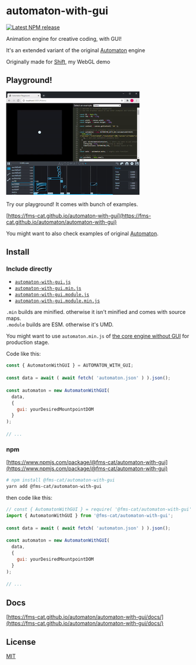 # automaton-with-gui

[![Latest NPM release](https://img.shields.io/npm/v/@fms-cat/automaton-with-gui.svg)](https://www.npmjs.com/package/@fms-cat/automaton-with-gui)

Animation engine for creative coding, with GUI!

It's an extended variant of the original [Automaton](https://github.com/FMS-Cat/automaton/packages/automaton) engine

Originally made for [Shift](https://GitHub.com/fms-cat/shift), my WebGL demo

## Playground!

![Playground](./readme-images/playground.gif)

Try our playground!
It comes with bunch of examples.

[https://fms-cat.github.io/automaton-with-gui](https://fms-cat.github.io/automaton/automaton-with-gui)

You might want to also check examples of original [Automaton](https://github.com/FMS-Cat/automaton/packages/automaton).

## Install

### Include directly

- [`automaton-with-gui.js`](https://fms-cat.github.io/automaton/automaton-with-gui/dist/automaton-with-gui.js)
- [`automaton-with-gui.min.js`](https://fms-cat.github.io/automaton/automaton-with-gui/dist/automaton-with-gui.min.js)
- [`automaton-with-gui.module.js`](https://fms-cat.github.io/automaton/automaton-with-gui/dist/automaton-with-gui.module.js)
- [`automaton-with-gui.module.min.js`](https://fms-cat.github.io/automaton/automaton-with-gui/dist/automaton-with-gui.module.min.js)

`.min` builds are minified. otherwise it isn't minified and comes with source maps.  
`.module` builds are ESM. otherwise it's UMD.

You might want to use `automaton.min.js` of [the core engine without GUI](https://github.com/FMS-Cat/automaton/packages/automaton) for production stage.

Code like this:

```js
const { AutomatonWithGUI } = AUTOMATON_WITH_GUI;

const data = await ( await fetch( 'automaton.json' ) ).json();

const automaton = new AutomatonWithGUI(
  data,
  {
    gui: yourDesiredMountpointDOM
  }
);

// ...
```

### npm

[https://www.npmjs.com/package/@fms-cat/automaton-with-gui](https://www.npmjs.com/package/@fms-cat/automaton-with-gui)

```sh
# npm install @fms-cat/automaton-with-gui
yarn add @fms-cat/automaton-with-gui
```

then code like this:

```js
// const { AutomatonWithGUI } = require( '@fms-cat/automaton-with-gui' );
import { AutomatonWithGUI } from '@fms-cat/automaton-with-gui';

const data = await ( await fetch( 'automaton.json' ) ).json();

const automaton = new AutomatonWithGUI(
  data,
  {
    gui: yourDesiredMountpointDOM
  }
);

// ...
```

## Docs

[https://fms-cat.github.io/automaton/automaton-with-gui/docs/](https://fms-cat.github.io/automaton/automaton-with-gui/docs/)

## License

[MIT](https://github.com/FMS-Cat/automaton/blob/master/LICENSE)
